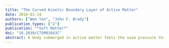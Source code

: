 ```yaml
---
title: "The Curved Kinetic Boundary Layer of Active Matter"
date: 2018-01-14
authors: ["Wen Yan", "John F. Brady"]
publication_types: ["2"]
publication: "*Soft Matter*"
doi: "10.1039/C7SM01643C"
abstract: A body submerged in active matter feels the swim pressure through a kinetic accumulation boundary layer on its surface. The boundary layer results from a balance between translational diffusion and advective swimming and occurs on the microscopic  length scale $\lambda^{-1} = \delta/\sqrt{2[1 + \frac{1}{6}(\ell/\delta)^2]}$.   Here $\delta = \sqrt{D_T\tau_R}$, $D_T$ is the Brownian translational diffusivity, $\tau_R$ is  the  reorientation time and $\ell = U_0\tau_R$ is the swimmer's run length, with $U_0$ the swim speed~[Yan \& Brady, \textit{J. Fluid. Mech.}, 2015, \textbf{785}, R1]. In this work we analyze the swim pressure on arbitrary shaped bodies by including the effect of local shape curvature in the kinetic boundary layer. When $\delta\ll L$ and $\ell \ll L$, where $L$ is the body size, the leading order effects of curvature on the swim pressure are found analytically to scale as $J_S\lambda\delta^2/L$, where $J_S$ is twice the (non-dimensional) mean curvature. Particle-tracking simulations and direct solutions to the Smoluchowski equation governing the probability distribution of the active particles show that $\lambda\delta^2/L$ is a universal scaling parameter not limited to the regime $\delta, \ell\ll L$. The net force exerted on the body by the swimmers is found to scale as $\mathbf{F}^{net} /\left(n^\infty k_sT_s L^2\right) =  f(\lambda\delta^2/L)$, where $f(x)$ is a dimensionless function that is quadratic when $x\ll1$ and linear when $x\sim 1$. Here, $k_sT_s = \zeta U_0^2\tau_R/6$ defines the `activity' of the swimmers, with $\zeta$ the drag coefficient, and $n^\infty$ is the uniform number density of swimmers far from the body.   We discuss the connection of this boundary layer to continuum mechanical descriptions of active matter and briefly present how to include hydrodynamics into this purely kinetic study.
---
```

